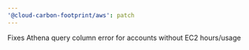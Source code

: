 ```yaml
---
'@cloud-carbon-footprint/aws': patch
---
```


Fixes Athena query column error for accounts without EC2 hours/usage
